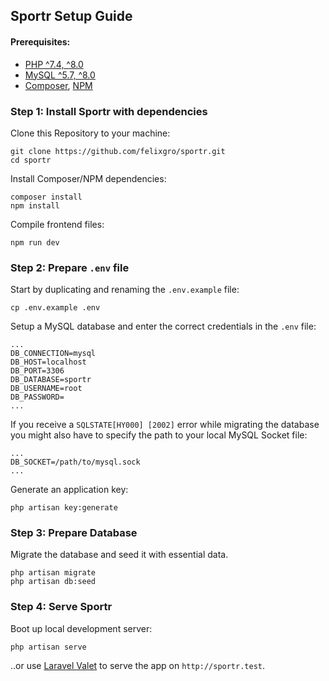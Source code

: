 ## Sportr Setup Guide
#### Prerequisites:
- [PHP ^7.4, ^8.0](https://www.php.net/downloads.php)
- [MySQL ^5.7, ^8.0](https://dev.mysql.com/doc/refman/8.0/en/getting-mysql.html)
- [Composer](https://getcomposer.org/download/), [NPM](https://www.npmjs.com/get-npm)

### Step 1: Install Sportr with dependencies
Clone this Repository to your machine:
```
git clone https://github.com/felixgro/sportr.git
cd sportr
```
Install Composer/NPM dependencies:
```
composer install
npm install
```
Compile frontend files:
```
npm run dev
```

### Step 2: Prepare `.env` file
Start by duplicating and renaming the `.env.example` file:
```
cp .env.example .env
```
Setup a MySQL database and enter the correct credentials in the `.env` file:
```
...
DB_CONNECTION=mysql
DB_HOST=localhost
DB_PORT=3306
DB_DATABASE=sportr
DB_USERNAME=root
DB_PASSWORD=
...
```
If you receive a `SQLSTATE[HY000] [2002]` error while migrating the database you might also have to specify the path to your local MySQL Socket file:
```
...
DB_SOCKET=/path/to/mysql.sock
...
```
Generate an application key:
```
php artisan key:generate
```

### Step 3: Prepare Database
Migrate the database and seed it with essential data.
```
php artisan migrate
php artisan db:seed
```

### Step 4: Serve Sportr
Boot up local development server:
```
php artisan serve
```

..or use [Laravel Valet](https://laravel.com/docs/8.x/valet) to serve the app on `http://sportr.test`.

